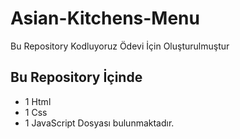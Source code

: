 # Asian-Kitchens-Menu
Bu Repository Kodluyoruz Ödevi İçin Oluşturulmuştur
## Bu Repository İçinde
- 1 Html
- 1 Css
- 1 JavaScript Dosyası bulunmaktadır.
